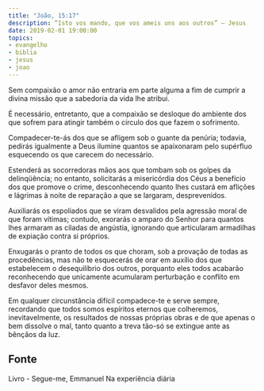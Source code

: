 ```yaml
---
title: "João, 15:17"
description: “Isto vos mando, que vos ameis uns aos outros” – Jesus
date: 2019-02-01 19:00:00
topics: 
- evangelho
- biblia
- jesus
- joao
---
```


Sem compaixão o amor não entraria em parte alguma a fim de cumprir a divina missão
que a sabedoria da vida lhe atribui.

É necessário, entretanto, que a compaixão se desloque do ambiente dos que sofrem para
atingir também o círculo dos que fazem o sofrimento.

Compadecer-te-ás dos que se afligem sob o guante da penúria; todavia, pedirás
igualmente a Deus ilumine quantos se apaixonaram pelo supérfluo esquecendo os que
carecem do necessário.

Estenderá as socorredoras mãos aos que tombam sob os golpes da delinqüência; no
entanto, solicitarás a misericórdia dos Céus a benefício dos que promove o crime,
desconhecendo quanto lhes custará em aflições e lágrimas à noite de reparação a que se
largaram, desprevenidos.

Auxiliarás os espoliados que se viram desvalidos pela agressão moral de que foram
vítimas; contudo, exorarás o amparo do Senhor para quantos lhes armaram as ciladas de
angústia, ignorando que articularam armadilhas de expiação contra si próprios.

Enxugarás o pranto de todos os que choram, sob a provação de todas as procedências,
mas não te esquecerás de orar em auxílio dos que estabelecem o desequilíbrio dos
outros, porquanto eles todos acabarão reconhecendo que unicamente acumularam
perturbação e conflito em desfavor deles mesmos.

Em qualquer circunstância difícil compadece-te e serve sempre, recordando que todos
somos espíritos eternos que colheremos, inevitavelmente, os resultados de nossas
próprias obras e de que apenas o bem dissolve o mal, tanto quanto a treva tão-só se
extingue ante as bênçãos da luz.



## Fonte
Livro - Segue-me, Emmanuel
Na experiência diária
